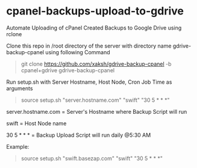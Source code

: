 # cpanel-backups-upload-to-gdrive
Automate Uploading of cPanel Created Backups to Google Drive using rclone

 Clone this repo in /root directory of the server with directory name gdrive-backup-cpanel using following Command
 
 > git clone https://github.com/xaksh/gdrive-backup-cpanel -b cpanel+gdrive gdrive-backup-cpanel

 Run setup.sh with Server Hostname, Host Node, Cron Job Time as arguments

 > source setup.sh "server.hostname.com" "swift" "30 5 * * *"

   server.hostname.com = Server's Hostname where Backup Script will run
   
   swift = Host Node name
   
   30 5 * * * = Backup Upload Script will run daily @5:30 AM

   Example: 
 > source setup.sh "swift.basezap.com" "swift" "30 5 * * *"
